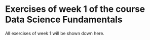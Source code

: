 # Exercises of week 1 of the course Data Science Fundamentals
All exercises of week 1 will be shown down here.
